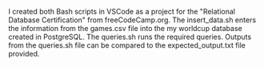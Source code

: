 I created both Bash scripts in VSCode as a project for the "Relational Database Certification" from freeCodeCamp.org. The insert_data.sh enters the information from the games.csv file into the my worldcup database created in PostgreSQL. The queries.sh runs the required queries. Outputs from the queries.sh file can be compared to the expected_output.txt file provided.